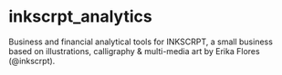 # inkscrpt_analytics
Business and financial analytical tools for INKSCRPT, a small business based on illustrations, calligraphy &amp; multi-media art by Erika Flores (@inkscrpt).
